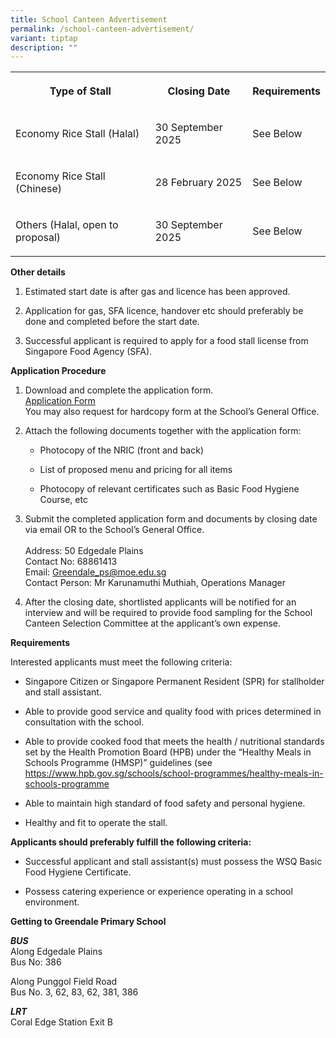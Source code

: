 ```yaml
---
title: School Canteen Advertisement
permalink: /school-canteen-advertisement/
variant: tiptap
description: ""
---
```

<table style="minWidth: 75px">
<colgroup>
<col>
<col>
<col>
</colgroup>
<tbody>
<tr>
<th rowspan="1" colspan="1">
<p>Type of Stall</p>
</th>
<th rowspan="1" colspan="1">
<p>Closing Date</p>
</th>
<th rowspan="1" colspan="1">
<p>Requirements</p>
</th>
</tr>
<tr>
<td rowspan="1" colspan="1">
<p>Economy Rice Stall (Halal)</p>
</td>
<td rowspan="1" colspan="1">
<p>30 September 2025</p>
</td>
<td rowspan="1" colspan="1">
<p>See Below</p>
</td>
</tr>
<tr>
<td rowspan="1" colspan="1">
<p>Economy Rice Stall (Chinese)</p>
</td>
<td rowspan="1" colspan="1">
<p>28 February 2025</p>
</td>
<td rowspan="1" colspan="1">
<p>See Below</p>
</td>
</tr>
<tr>
<td rowspan="1" colspan="1">
<p>Others (Halal, open to proposal)</p>
</td>
<td rowspan="1" colspan="1">
<p>30 September 2025</p>
</td>
<td rowspan="1" colspan="1">
<p>See Below</p>
</td>
</tr>
</tbody>
</table>
<p><strong>Other details</strong>
</p>
<ol data-tight="true" class="tight">
<li>
<p>Estimated start date is after gas and licence has been approved.</p>
</li>
<li>
<p>Application for gas, SFA licence, handover etc should preferably be done
and completed before the start date.</p>
</li>
<li>
<p>Successful applicant is required to apply for a food stall license from
Singapore Food Agency (SFA).</p>
</li>
</ol>
<p><strong>Application Procedure</strong>
</p>
<ol data-tight="true" class="tight">
<li>
<p>Download and complete the application form.
<br><a href="/files/Forms/application_for_school_canteen_stall.pdf" rel="noopener noreferrer nofollow" target="_blank">Application Form</a>
<br>You may also request for hardcopy form at the School’s General Office.
<br>
</p>
</li>
<li>
<p>Attach the following documents together with the application form:</p>
<ul data-tight="true" class="tight">
<li>
<p>Photocopy of the NRIC (front and back)</p>
</li>
<li>
<p>List of proposed menu and pricing for all items</p>
</li>
<li>
<p>Photocopy of relevant certificates such as Basic Food Hygiene Course,
etc</p>
</li>
</ul>
</li>
<li>
<p>Submit the completed application form and documents by closing date via
email OR to the School’s General Office.
<br>
<br>Address: 50 Edgedale Plains
<br>Contact No: 68861413
<br>Email: <a href="Greendale_ps@moe.edu.sg" rel="noopener noreferrer nofollow" target="_blank">Greendale_ps@moe.edu.sg</a> 
<br>Contact Person: Mr Karunamuthi Muthiah, Operations Manager</p>
</li>
<li>
<p>After the closing date, shortlisted applicants will be notified for an
interview and will be required to provide food sampling for the School
Canteen Selection Committee at the applicant’s own expense.</p>
</li>
</ol>
<p><strong>Requirements</strong>
</p>
<p>Interested applicants must meet the following criteria:</p>
<ul data-tight="true" class="tight">
<li>
<p>Singapore Citizen or Singapore Permanent Resident (SPR) for stallholder
and stall assistant.</p>
</li>
<li>
<p>Able to provide good service and quality food with prices determined in
consultation with the school.</p>
</li>
<li>
<p>Able to provide cooked food that meets the health / nutritional standards
set by the Health Promotion Board (HPB) under the “Healthy Meals in Schools
Programme (HMSP)” guidelines (see <a href="https://www.hpb.gov.sg/schools/school-programmes/healthy-meals-in-schools-programme" rel="noopener noreferrer nofollow" target="_blank">https://www.hpb.gov.sg/schools/school-programmes/healthy-meals-in-schools-programme</a>
</p>
</li>
<li>
<p>Able to maintain high standard of food safety and personal hygiene.</p>
</li>
<li>
<p>Healthy and fit to operate the stall.</p>
</li>
</ul>
<p><strong>Applicants should preferably fulfill the following criteria:</strong>
</p>
<ul data-tight="true" class="tight">
<li>
<p>Successful applicant and stall assistant(s) must possess the WSQ Basic
Food Hygiene Certificate.</p>
</li>
<li>
<p>Possess catering experience or experience operating in a school environment.</p>
</li>
</ul>
<p><strong>Getting to Greendale Primary School</strong>
</p>
<p><strong><em>BUS</em></strong><em><br></em>Along Edgedale Plains
<br>Bus No: 386</p>
<p>Along Punggol Field Road
<br>Bus No. 3, 62, 83, 62, 381, 386</p>
<p><strong><em>LRT <br></em></strong>Coral Edge Station Exit B</p>
<p></p>